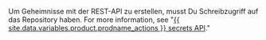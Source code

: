 Um Geheimnisse mit der REST-API zu erstellen, musst Du Schreibzugriff auf das Repository haben. For more information, see "[{{ site.data.variables.product.prodname_actions }} secrets API](/v3/actions/secrets/)."
